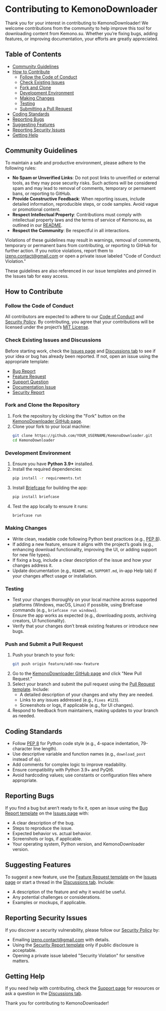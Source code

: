 # Contributing to KemonoDownloader

Thank you for your interest in contributing to KemonoDownloader! We welcome contributions from the community to help improve this tool for downloading content from Kemono.su. Whether you’re fixing bugs, adding features, or improving documentation, your efforts are greatly appreciated.

## Table of Contents
- [Community Guidelines](#community-guidelines)
- [How to Contribute](#how-to-contribute)
  - [Follow the Code of Conduct](#follow-the-code-of-conduct)
  - [Check Existing Issues](#check-existing-issues-and-discussions)
  - [Fork and Clone](#fork-and-clone-the-repository)
  - [Development Environment](#set-up-your-development-environment)
  - [Making Changes](#make-your-changes)
  - [Testing](#test-your-changes)
  - [Submitting a Pull Request](#push-and-submit-a-pull-request)
- [Coding Standards](#coding-standards)
- [Reporting Bugs](#reporting-bugs)
- [Suggesting Features](#suggesting-features)
- [Reporting Security Issues](#reporting-security-issues)
- [Getting Help](#getting-help)

## Community Guidelines
To maintain a safe and productive environment, please adhere to the following rules:
- **No Spam or Unverified Links**: Do not post links to unverified or external tools, as they may pose security risks. Such actions will be considered spam and may lead to removal of comments, temporary or permanent bans, or reporting to GitHub.
- **Provide Constructive Feedback**: When reporting issues, include detailed information, reproducible steps, or code samples. Avoid vague or promotional content.
- **Respect Intellectual Property**: Contributions must comply with intellectual property laws and the terms of service of Kemono.su, as outlined in our [README](README.md).
- **Respect the Community**: Be respectful in all interactions.

Violations of these guidelines may result in warnings, removal of comments, temporary or permanent bans from contributing, or reporting to GitHub for further action. If you notice violations, report them to [izeno.contact@gmail.com](mailto:izeno.contact@gmail.com) or open a private issue labeled "Code of Conduct Violation."

These guidelines are also referenced in our issue templates and pinned in the Issues tab for easy access.

## How to Contribute

### Follow the Code of Conduct
All contributors are expected to adhere to our [Code of Conduct](CODE_OF_CONDUCT.md) and [Security Policy](SECURITY.md). By contributing, you agree that your contributions will be licensed under the project’s [MIT License](LICENSE).

### Check Existing Issues and Discussions
Before starting work, check the [Issues page](https://github.com/VoxDroid/KemonoDownloader/issues) and [Discussions tab](https://github.com/VoxDroid/KemonoDownloader/discussions) to see if your idea or bug has already been reported. If not, open an issue using the appropriate template:
- [Bug Report](.github/ISSUE_TEMPLATE/bug_report.yml)
- [Feature Request](.github/ISSUE_TEMPLATE/feature_request.yml)
- [Support Question](.github/ISSUE_TEMPLATE/support_question.yml)
- [Documentation Issue](.github/ISSUE_TEMPLATE/documentation_issue.yml)
- [Security Report](.github/ISSUE_TEMPLATE/security_report.yml)

### Fork and Clone the Repository
1. Fork the repository by clicking the "Fork" button on the [KemonoDownloader GitHub page](https://github.com/VoxDroid/KemonoDownloader).
2. Clone your fork to your local machine:
   ```bash
   git clone https://github.com/YOUR_USERNAME/KemonoDownloader.git
   cd KemonoDownloader
   ```

### Development Environment
1. Ensure you have **Python 3.9+** installed.
2. Install the required dependencies:
   ```bash
   pip install -r requirements.txt
   ```
3. Install [Briefcase](https://briefcase.readthedocs.io/) for building the app:
   ```bash
   pip install briefcase
   ```
4. Test the app locally to ensure it runs:
   ```bash
   briefcase run
   ```

### Making Changes
- Write clean, readable code following Python best practices (e.g., [PEP 8](https://www.python.org/dev/peps/pep-0008/)).
- If adding a new feature, ensure it aligns with the project’s goals (e.g., enhancing download functionality, improving the UI, or adding support for new file types).
- If fixing a bug, include a clear description of the issue and how your changes address it.
- Update documentation (e.g., `README.md`, `SUPPORT.md`, in-app Help tab) if your changes affect usage or installation.

### Testing
- Test your changes thoroughly on your local machine across supported platforms (Windows, macOS, Linux) if possible, using Briefcase commands (e.g., `briefcase run windows`).
- Ensure the app works as expected (e.g., downloading posts, archiving creators, UI functionality).
- Verify that your changes don’t break existing features or introduce new bugs.

### Push and Submit a Pull Request
1. Push your branch to your fork:
   ```bash
   git push origin feature/add-new-feature
   ```
2. Go to the [KemonoDownloader GitHub page](https://github.com/VoxDroid/KemonoDownloader) and click "New Pull Request."
3. Select your branch and submit the pull request using the [Pull Request template](.github/PULL_REQUEST_TEMPLATE.md). Include:
   - A detailed description of your changes and why they are needed.
   - Links to any issues addressed (e.g., `Fixes #123`).
   - Screenshots or logs, if applicable (e.g., for UI changes).
4. Respond to feedback from maintainers, making updates to your branch as needed.

## Coding Standards
- Follow [PEP 8](https://www.python.org/dev/peps/pep-0008/) for Python code style (e.g., 4-space indentation, 79-character line length).
- Use descriptive variable and function names (e.g., `download_post` instead of `dp`).
- Add comments for complex logic to improve readability.
- Ensure compatibility with Python 3.9+ and PyQt6.
- Avoid hardcoding values; use constants or configuration files where appropriate.

## Reporting Bugs
If you find a bug but aren’t ready to fix it, open an issue using the [Bug Report template](.github/ISSUE_TEMPLATE/bug_report.yml) on the [Issues page](https://github.com/VoxDroid/KemonoDownloader/issues) with:
- A clear description of the bug.
- Steps to reproduce the issue.
- Expected behavior vs. actual behavior.
- Screenshots or logs, if applicable.
- Your operating system, Python version, and KemonoDownloader version.

## Suggesting Features
To suggest a new feature, use the [Feature Request template](.github/ISSUE_TEMPLATE/feature_request.yml) on the [Issues page](https://github.com/VoxDroid/KemonoDownloader/issues) or start a thread in the [Discussions tab](https://github.com/VoxDroid/KemonoDownloader/discussions). Include:
- A description of the feature and why it would be useful.
- Any potential challenges or considerations.
- Examples or mockups, if applicable.

## Reporting Security Issues
If you discover a security vulnerability, please follow our [Security Policy](SECURITY.md) by:
- Emailing [izeno.contact@gmail.com](mailto:izeno.contact@gmail.com) with details.
- Using the [Security Report template](.github/ISSUE_TEMPLATE/security_report.yml) only if public disclosure is acceptable.
- Opening a private issue labeled "Security Violation" for sensitive matters.

## Getting Help
If you need help with contributing, check the [Support page](SUPPORT.md) for resources or ask a question in the [Discussions tab](https://github.com/VoxDroid/KemonoDownloader/discussions).

Thank you for contributing to KemonoDownloader!
